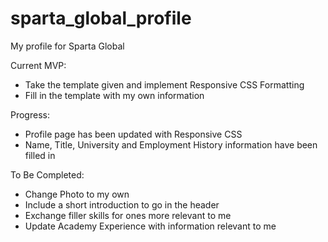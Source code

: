 # sparta_global_profile
My profile for Sparta Global

Current MVP:
* Take the template given and implement Responsive CSS Formatting
* Fill in the template with my own information

Progress:
* Profile page has been updated with Responsive CSS
* Name, Title, University and Employment History information have been filled in


To Be Completed:
* Change Photo to my own
* Include a short introduction to go in the header
* Exchange filler skills for ones more relevant to me
* Update Academy Experience with information relevant to me
